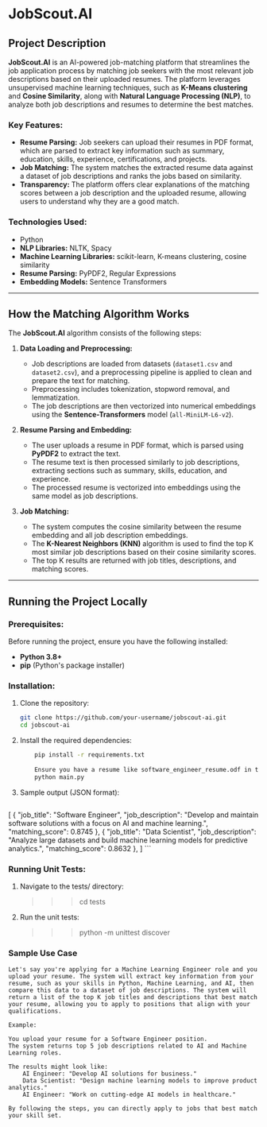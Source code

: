 # JobScout.AI

## Project Description

**JobScout.AI** is an AI-powered job-matching platform that streamlines the job application process by matching job seekers with the most relevant job descriptions based on their uploaded resumes. The platform leverages unsupervised machine learning techniques, such as **K-Means clustering** and **Cosine Similarity**, along with **Natural Language Processing (NLP)**, to analyze both job descriptions and resumes to determine the best matches. 

### Key Features:
- **Resume Parsing:** Job seekers can upload their resumes in PDF format, which are parsed to extract key information such as summary, education, skills, experience, certifications, and projects.
- **Job Matching:** The system matches the extracted resume data against a dataset of job descriptions and ranks the jobs based on similarity.
- **Transparency:** The platform offers clear explanations of the matching scores between a job description and the uploaded resume, allowing users to understand why they are a good match.

### Technologies Used:
- Python
- **NLP Libraries:** NLTK, Spacy
- **Machine Learning Libraries:** scikit-learn, K-means clustering, cosine similarity
- **Resume Parsing:** PyPDF2, Regular Expressions
- **Embedding Models:** Sentence Transformers

---

## How the Matching Algorithm Works

The **JobScout.AI** algorithm consists of the following steps:

1. **Data Loading and Preprocessing:**
   - Job descriptions are loaded from datasets (`dataset1.csv` and `dataset2.csv`), and a preprocessing pipeline is applied to clean and prepare the text for matching.
   - Preprocessing includes tokenization, stopword removal, and lemmatization.
   - The job descriptions are then vectorized into numerical embeddings using the **Sentence-Transformers** model (`all-MiniLM-L6-v2`).

2. **Resume Parsing and Embedding:**
   - The user uploads a resume in PDF format, which is parsed using **PyPDF2** to extract the text.
   - The resume text is then processed similarly to job descriptions, extracting sections such as summary, skills, education, and experience.
   - The processed resume is vectorized into embeddings using the same model as job descriptions.

3. **Job Matching:**
   - The system computes the cosine similarity between the resume embedding and all job description embeddings.
   - The **K-Nearest Neighbors (KNN)** algorithm is used to find the top K most similar job descriptions based on their cosine similarity scores.
   - The top K results are returned with job titles, descriptions, and matching scores.

---

## Running the Project Locally

### Prerequisites:
Before running the project, ensure you have the following installed:

- **Python 3.8+**
- **pip** (Python's package installer)

### Installation:
1. Clone the repository:
   ```bash
   git clone https://github.com/your-username/jobscout-ai.git
   cd jobscout-ai

2. Install the required dependencies:
    ```bash
        pip install -r requirements.txt
        
        Ensure you have a resume like software_engineer_resume.odf in the current drectory and execute -
        python main.py
    ```
   
3. Sample output (JSON format):
    ```JSON
[
    {
        "job_title": "Software Engineer",
        "job_description": "Develop and maintain software solutions with a focus on AI and machine learning.",
        "matching_score": 0.8745
    },
    {
        "job_title": "Data Scientist",
        "job_description": "Analyze large datasets and build machine learning models for predictive analytics.",
        "matching_score": 0.8632
    },
] 
    ```

### Running Unit Tests:

1. Navigate to the tests/ directory:
    >>> cd tests
2. Run the unit tests:
    >>> python -m unittest discover


### Sample Use Case
    Let's say you're applying for a Machine Learning Engineer role and you upload your resume. The system will extract key information from your resume, such as your skills in Python, Machine Learning, and AI, then compare this data to a dataset of job descriptions. The system will return a list of the top K job titles and descriptions that best match your resume, allowing you to apply to positions that align with your qualifications.

    Example:

    You upload your resume for a Software Engineer position.
    The system returns top 5 job descriptions related to AI and Machine Learning roles.
    
    The results might look like:
        AI Engineer: "Develop AI solutions for business."
        Data Scientist: "Design machine learning models to improve product analytics."
        AI Engineer: "Work on cutting-edge AI models in healthcare."
    
    By following the steps, you can directly apply to jobs that best match your skill set.